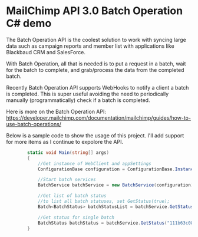 # MailChimp API 3.0 Batch Operation C# demo
The Batch Operation API is the coolest solution to work with syncing large data such as campaign reports and member list with applications like Blackbaud CRM and SalesForce. 

With Batch Operation, all that is needed is to put a request in a batch, wait for the batch to complete, and grab/process the data from the completed batch. 

Recently Batch Operation API supports WebHooks to notify a client a batch is completed. This is super useful avoiding the need to periodically manually (programmatically) check if a batch is completed.

Here is more on the Batch Operation API:
https://developer.mailchimp.com/documentation/mailchimp/guides/how-to-use-batch-operations/

Below is a sample code to show the usage of this project. I'll add support for more items as I continue to expolore the API.
```C#
        static void Main(string[] args)
        {
            //Get instance of WebClient and appSettings
            ConfigurationBase configuration = ConfigurationBase.Instance;

            //Start batch services
            BatchService batchService = new BatchService(configuration);

            //Get list of batch status
            //to list all batch statuses, set GetStatus(true);
            Batch<BatchStatus> batchStatusList = batchService.GetStatus();

            //Get status for single batch
            BatchStatus batchStatus = batchService.GetStatus("111b63c08b");
        }
```